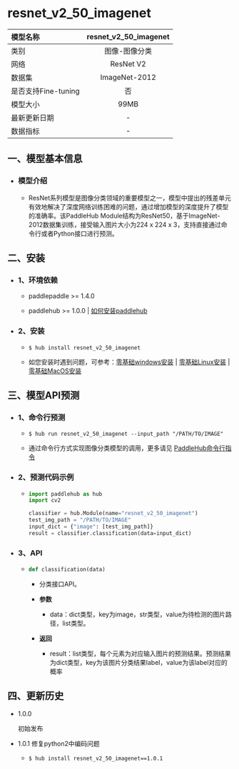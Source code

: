 # resnet_v2_50_imagenet

|模型名称|resnet_v2_50_imagenet|
| :--- | :---: |
|类别|图像-图像分类|
|网络|ResNet V2|
|数据集|ImageNet-2012|
|是否支持Fine-tuning|否|
|模型大小|99MB|
|最新更新日期|-|
|数据指标|-|


## 一、模型基本信息



- ### 模型介绍

  - ResNet系列模型是图像分类领域的重要模型之一，模型中提出的残差单元有效地解决了深度网络训练困难的问题，通过增加模型的深度提升了模型的准确率。该PaddleHub Module结构为ResNet50，基于ImageNet-2012数据集训练，接受输入图片大小为224 x 224 x 3，支持直接通过命令行或者Python接口进行预测。

## 二、安装

- ### 1、环境依赖  

  - paddlepaddle >= 1.4.0  

  - paddlehub >= 1.0.0  | [如何安装paddlehub](../../../../docs/docs_ch/get_start/installation.rst)


- ### 2、安装

  - ```shell
    $ hub install resnet_v2_50_imagenet
    ```
  - 如您安装时遇到问题，可参考：[零基础windows安装](../../../../docs/docs_ch/get_start/windows_quickstart.md)
 | [零基础Linux安装](../../../../docs/docs_ch/get_start/linux_quickstart.md) | [零基础MacOS安装](../../../../docs/docs_ch/get_start/mac_quickstart.md)

## 三、模型API预测

- ### 1、命令行预测

  - ```shell
    $ hub run resnet_v2_50_imagenet --input_path "/PATH/TO/IMAGE"
    ```
  - 通过命令行方式实现图像分类模型的调用，更多请见 [PaddleHub命令行指令](../../../../docs/docs_ch/tutorial/cmd_usage.rst)

- ### 2、预测代码示例

  - ```python
    import paddlehub as hub
    import cv2

    classifier = hub.Module(name="resnet_v2_50_imagenet")
    test_img_path = "/PATH/TO/IMAGE"
    input_dict = {"image": [test_img_path]}
    result = classifier.classification(data=input_dict)
    ```

- ### 3、API

  - ```python
    def classification(data)
    ```
    - 分类接口API。
    - **参数**
      - data：dict类型，key为image，str类型，value为待检测的图片路径，list类型。

    - **返回**
      - result：list类型，每个元素为对应输入图片的预测结果。预测结果为dict类型，key为该图片分类结果label，value为该label对应的概率





## 四、更新历史

* 1.0.0

  初始发布

* 1.0.1
  修复python2中编码问题
  - ```shell
    $ hub install resnet_v2_50_imagenet==1.0.1
    ```
